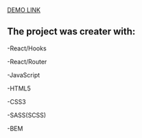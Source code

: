 [DEMO LINK](https://kostyasabada.github.io/pie-chart/)

## The project was creater with:

-React/Hooks

-React/Router

-JavaScript

-HTML5

-CSS3

-SASS(SCSS)

-BEM
